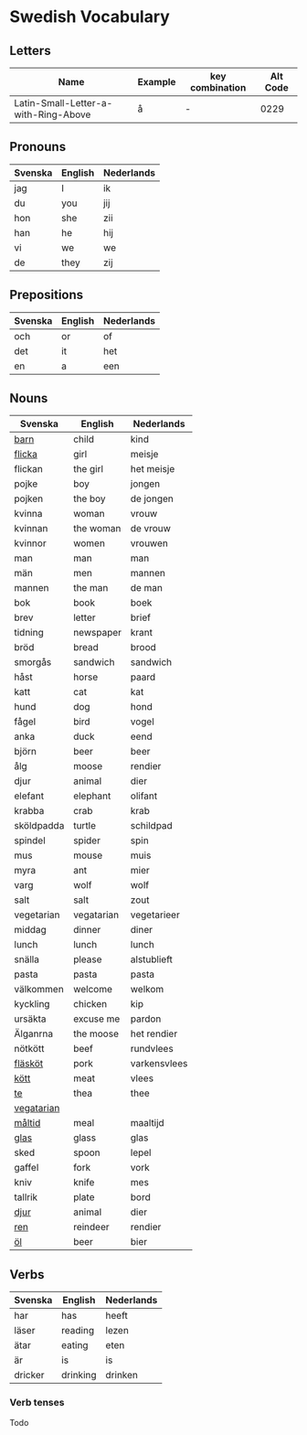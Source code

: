 # Swedish Vocabulary

## Letters

| Name                                 | Example | key combination | Alt Code |
| ------------------------------------ | ------- | --------------- | -------- |
| Latin-Small-Letter-a-with-Ring-Above | å       | -               | 0229     |

## Pronouns

| Svenska | English | Nederlands |
| ------- | ------- | ---------- |
| jag     | I       | ik         |
| du      | you     | jij        |
| hon     | she     | zii        |
| han     | he      | hij        |
| vi      | we      | we         |
| de      | they    | zij        |

## Prepositions

| Svenska | English | Nederlands |
| ------- | ------- | ---------- |
| och     | or      | of         |
| det     | it      | het        |
| en      | a       | een        |

## Nouns

| Svenska                                                       | English    | Nederlands   |
| ------------------------------------------------------------- | ---------- | ------------ |
| [barn](https://sv.wiktionary.org/wiki/barn)                   | child      | kind         |
| [flicka](https://sv.wiktionary.org/wiki/flicka)               | girl       | meisje       |
| flickan                                                       | the girl   | het meisje   |
| pojke                                                         | boy        | jongen       |
| pojken                                                        | the boy    | de jongen    |
| kvinna                                                        | woman      | vrouw        |
| kvinnan                                                       | the woman  | de vrouw     |
| kvinnor                                                       | women      | vrouwen      |
| man                                                           | man        | man          |
| män                                                           | men        | mannen       |
| mannen                                                        | the man    | de man       |
| bok                                                           | book       | boek         |
| brev                                                          | letter     | brief        |
| tidning                                                       | newspaper  | krant        |
| bröd                                                          | bread      | brood        |
| smorgås                                                       | sandwich   | sandwich     |
| håst                                                          | horse      | paard        |
| katt                                                          | cat        | kat          |
| hund                                                          | dog        | hond         |
| fågel                                                         | bird       | vogel        |
| anka                                                          | duck       | eend         |
| björn                                                         | beer       | beer         |
| ålg                                                           | moose      | rendier      |
| djur                                                          | animal     | dier         |
| elefant                                                       | elephant   | olifant      |
| krabba                                                        | crab       | krab         |
| sköldpadda                                                    | turtle     | schildpad    |
| spindel                                                       | spider     | spin         |
| mus                                                           | mouse      | muis         |
| myra                                                          | ant        | mier         |
| varg                                                          | wolf       | wolf         |
| salt                                                          | salt       | zout         |
| vegetarian                                                    | vegatarian | vegetarieer  |
| middag                                                        | dinner     | diner        |
| lunch                                                         | lunch      | lunch        |
| snälla                                                        | please     | alstublieft  |
| pasta                                                         | pasta      | pasta        |
| välkommen                                                     | welcome    | welkom       |
| kyckling                                                      | chicken    | kip          |
| ursäkta                                                       | excuse me  | pardon       |
| Älganrna                                                      | the moose  | het rendier  |
| nötkött                                                       | beef       | rundvlees    |
| [fläsköt](https://sv.wiktionary.org/wiki/fl%C3%A4skk%C3%B6tt) | pork       | varkensvlees |
| [kött](https://sv.wiktionary.org/wiki/k%C3%B6tt)              | meat       | vlees        |
| [te](https://sv.wiktionary.org/wiki/te)                       | thea       | thee         |
| [vegatarian](https://sv.wiktionary.org/wiki/vegetarian)       |
| [måltid](https://sv.wiktionary.org/wiki/m%C3%A5ltid)          | meal       | maaltijd     |
| [glas](https://sv.wiktionary.org/wiki/Glas)                   | glass      | glas         |
| sked                                                          | spoon      | lepel        |
| gaffel                                                        | fork       | vork         |
| kniv                                                          | knife      | mes          |
| tallrik                                                       | plate      | bord         |
| [djur](https://sv.wiktionary.org/wiki/djur)                   | animal     | dier         |
| [ren](https://sv.wiktionary.org/wiki/ren)                     | reindeer   | rendier      |
| [öl](https://sv.wiktionary.org/wiki/öl)                       | beer       | bier         |

## Verbs

| Svenska | English  | Nederlands |
| ------- | -------- | ---------- |
| har     | has      | heeft      |
| läser   | reading  | lezen      |
| ätar    | eating   | eten       |
| är      | is       | is         |
| dricker | drinking | drinken    |

### Verb tenses

Todo

